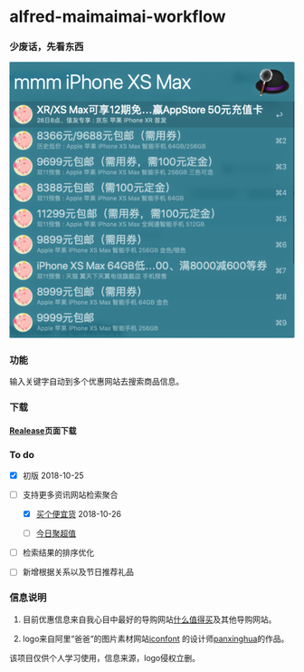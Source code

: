 # alfred-maimaimai-workflow

### 少废话，先看东西

![ss1](ScreenShots/ss1.png)

### 功能

输入关键字自动到多个优惠网站去搜索商品信息。

### 下载

#### [Realease](https://github.com/h2oiswater/alfred-maimaimai-workflow/releases)页面下载

### To do

- [x] 初版 2018-10-25

- [ ] 支持更多资讯网站检索聚合

     - [x] [买个便宜货](https://www.mgpyh.com/) 2018-10-26

     - [ ] [今日聚超值](https://best.pconline.com.cn/)

- [ ] 检索结果的排序优化

- [ ] 新增根据关系以及节日推荐礼品

### 信息说明

1. 目前优惠信息来自我心目中最好的导购网站[什么值得买](https://www.smzdm.com/)及其他导购网站。

2. logo来自阿里“爸爸“的图片素材网站[iconfont](http://iconfont.cn) 的设计师[panxinghua](http://iconfont.cn/user/detail?spm=a313x.7781069.0.d214f71f6&uid=1010000)的作品。

该项目仅供个人学习使用，信息来源，logo侵权立删。
